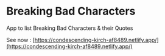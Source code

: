 # Breaking Bad Characters

App to list Breaking Bad Characters & their Quotes

See now : [https://condescending-kirch-af8489.netlify.app/](https://condescending-kirch-af8489.netlify.app/)
